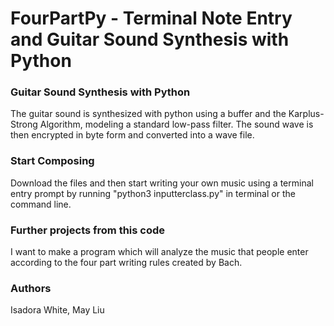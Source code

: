# FourPartPy - Terminal Note Entry and Guitar Sound Synthesis with Python

### Guitar Sound Synthesis with Python
The guitar sound is synthesized with python using a buffer and the Karplus-Strong Algorithm, modeling a standard low-pass filter. The sound wave is then encrypted in byte form and converted into a wave file.

### Start Composing
Download the files and then start writing your own music using a terminal entry prompt by running "python3 inputterclass.py" in terminal or the command line. 

### Further projects from this code
I want to make a program which will analyze the music that people enter according to the four part writing rules created by Bach. 

### Authors
Isadora White, May Liu
